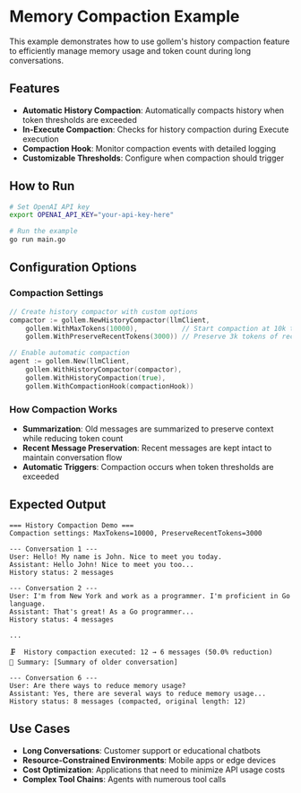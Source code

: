 # Memory Compaction Example

This example demonstrates how to use gollem's history compaction feature to efficiently manage memory usage and token count during long conversations.

## Features

- **Automatic History Compaction**: Automatically compacts history when token thresholds are exceeded
- **In-Execute Compaction**: Checks for history compaction during Execute execution
- **Compaction Hook**: Monitor compaction events with detailed logging
- **Customizable Thresholds**: Configure when compaction should trigger

## How to Run

```bash
# Set OpenAI API key
export OPENAI_API_KEY="your-api-key-here"

# Run the example
go run main.go
```

## Configuration Options

### Compaction Settings

```go
// Create history compactor with custom options
compactor := gollem.NewHistoryCompactor(llmClient,
    gollem.WithMaxTokens(10000),           // Start compaction at 10k tokens
    gollem.WithPreserveRecentTokens(3000)) // Preserve 3k tokens of recent context

// Enable automatic compaction
agent := gollem.New(llmClient,
    gollem.WithHistoryCompactor(compactor),
    gollem.WithHistoryCompaction(true),
    gollem.WithCompactionHook(compactionHook))
```

### How Compaction Works

- **Summarization**: Old messages are summarized to preserve context while reducing token count
- **Recent Message Preservation**: Recent messages are kept intact to maintain conversation flow
- **Automatic Triggers**: Compaction occurs when token thresholds are exceeded

## Expected Output

```
=== History Compaction Demo ===
Compaction settings: MaxTokens=10000, PreserveRecentTokens=3000

--- Conversation 1 ---
User: Hello! My name is John. Nice to meet you today.
Assistant: Hello John! Nice to meet you too...
History status: 2 messages

--- Conversation 2 ---
User: I'm from New York and work as a programmer. I'm proficient in Go language.
Assistant: That's great! As a Go programmer...
History status: 4 messages

...

🗜️  History compaction executed: 12 → 6 messages (50.0% reduction)
📄 Summary: [Summary of older conversation]

--- Conversation 6 ---
User: Are there ways to reduce memory usage?
Assistant: Yes, there are several ways to reduce memory usage...
History status: 8 messages (compacted, original length: 12)
```

## Use Cases

- **Long Conversations**: Customer support or educational chatbots
- **Resource-Constrained Environments**: Mobile apps or edge devices
- **Cost Optimization**: Applications that need to minimize API usage costs
- **Complex Tool Chains**: Agents with numerous tool calls